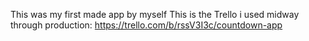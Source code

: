 This was my first made app by myself
This is the Trello i used midway through production: https://trello.com/b/rssV3I3c/countdown-app
